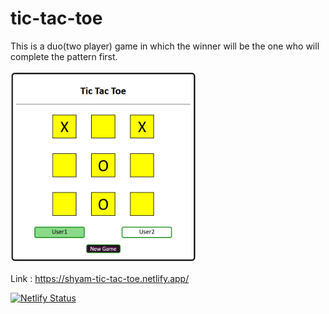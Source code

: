 # tic-tac-toe
This is a duo(two player) game in which the winner will be the one who will complete the pattern first.


<img src="Demo-Image1.png" width = 300>


Link : https://shyam-tic-tac-toe.netlify.app/

[![Netlify Status](https://api.netlify.com/api/v1/badges/5e158ee7-2151-4030-80b1-7417c25a5d39/deploy-status)](https://app.netlify.com/sites/shyam-tic-tac-toe/deploys)
